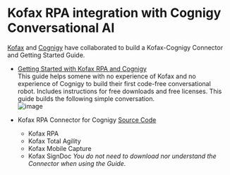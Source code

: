 # Kofax RPA integration with Cognigy Conversational AI

[Kofax](https://www.kofax.com) and [Cognigy](https:www/cognigy.com) have collaborated to build a Kofax-Cognigy Connector and Getting Started Guide.
* [Getting Started with Kofax RPA and Cognigy](https://github.com/KofaxRPA/HowToBuildYourFirstRobot/releases)  
This guide helps somene with no experience of Kofax and no experience of Cognigy to build their first code-free conversational robot. Includes instructions for free downloads and free licenses. This guide builds the following simple conversation.  
![image](https://user-images.githubusercontent.com/47416964/91705048-b9914980-eb7c-11ea-80b9-da25f2ba6a72.png)

* Kofax RPA Connector for Cognigy [Source Code](https://github.com/Cognigy/CustomModules/tree/master/modules/kofax)
  * Kofax RPA
  * Kofax Total Agility
  * Kofax Mobile Capture
  * Kofax SignDoc
 *You do not need to download nor understand the Connector when using the Guide.*
